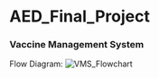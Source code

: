 # AED_Final_Project


### Vaccine Management System 
Flow Diagram:
![VMS_Flowchart](https://user-images.githubusercontent.com/26923878/204704414-876dfebe-f77c-4886-881a-0ff3b3c5f7ef.jpg)
